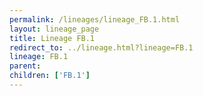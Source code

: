 ```yaml
---
permalink: /lineages/lineage_FB.1.html
layout: lineage_page
title: Lineage FB.1
redirect_to: ../lineage.html?lineage=FB.1
lineage: FB.1
parent: 
children: ['FB.1']
---
```

